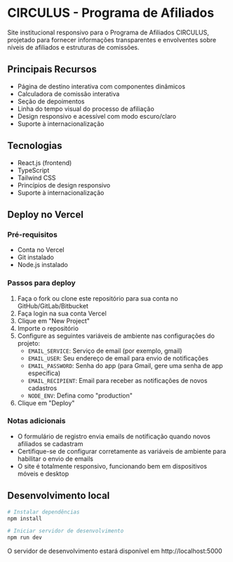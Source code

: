 # CIRCULUS - Programa de Afiliados

Site institucional responsivo para o Programa de Afiliados CIRCULUS, projetado para fornecer informações transparentes e envolventes sobre níveis de afiliados e estruturas de comissões.

## Principais Recursos

- Página de destino interativa com componentes dinâmicos
- Calculadora de comissão interativa
- Seção de depoimentos
- Linha do tempo visual do processo de afiliação
- Design responsivo e acessível com modo escuro/claro
- Suporte à internacionalização

## Tecnologias

- React.js (frontend)
- TypeScript
- Tailwind CSS
- Princípios de design responsivo
- Suporte à internacionalização

## Deploy no Vercel

### Pré-requisitos

- Conta no Vercel
- Git instalado
- Node.js instalado

### Passos para deploy

1. Faça o fork ou clone este repositório para sua conta no GitHub/GitLab/Bitbucket
2. Faça login na sua conta Vercel
3. Clique em "New Project"
4. Importe o repositório
5. Configure as seguintes variáveis de ambiente nas configurações do projeto:
   - `EMAIL_SERVICE`: Serviço de email (por exemplo, gmail)
   - `EMAIL_USER`: Seu endereço de email para envio de notificações
   - `EMAIL_PASSWORD`: Senha do app (para Gmail, gere uma senha de app específica)
   - `EMAIL_RECIPIENT`: Email para receber as notificações de novos cadastros
   - `NODE_ENV`: Defina como "production"
6. Clique em "Deploy"

### Notas adicionais

- O formulário de registro envia emails de notificação quando novos afiliados se cadastram
- Certifique-se de configurar corretamente as variáveis de ambiente para habilitar o envio de emails
- O site é totalmente responsivo, funcionando bem em dispositivos móveis e desktop

## Desenvolvimento local

```bash
# Instalar dependências
npm install

# Iniciar servidor de desenvolvimento
npm run dev
```

O servidor de desenvolvimento estará disponível em http://localhost:5000